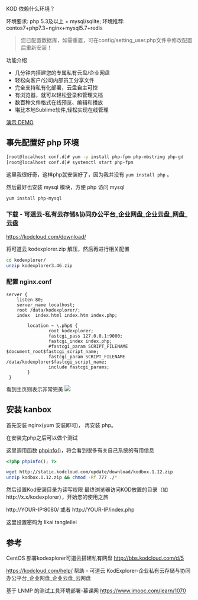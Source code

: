 KOD 依赖什么环境？

环境要求: php 5.3及以上 + mysql/sqlite;
环境推荐: centos7+php7.3+nginx+mysql5.7+redis

> 您已配置数据库，如需重置，可在config/setting_user.php文件中修改配置后重新安装！

功能介绍

* 几分钟内搭建您的专属私有云盘/企业网盘
* 轻松向客户/公司内部员工分享文件
* 完全支持私有化部署，云盘自主可控
* 有浏览器，就可以轻松登录和管理文档
* 数百种文件格式在线预览、编辑和播放
* 堪比本地Sublime软件,轻松实现在线管理

[演示 DEMO](http://demo.kodcloud.com/)

## 事先配置好 php 环境

```sh
[root@localhost conf.d]# yum -y install php-fpm php-mbstring php-gd
[root@localhost conf.d]# systemctl start php-fpm
```

这里我很好奇，这样php就安装好了，因为我并没有 `yum install php` 。

然后最好也安装 mysql 模块，方便 php 访问 mysql

```sh
yum install php-mysql
```

### 下载 - 可道云-私有云存储&协同办公平台_企业网盘_企业云盘_网盘_云盘

https://kodcloud.com/download/

将可道云 kodexplorer.zip 解压，然后再进行相关配置

```sh
cd kodexplorer/
unzip kodexplorer3.46.zip
```

### 配置 nginx.conf

```
server {
    listen 80;
    server_name localhost;
    root /data/kodexplorer/;
    index  index.html index.htm index.php;

        location ~ \.php$ {
                root kodexplorer;
                fastcgi_pass 127.0.0.1:9000;
                fastcgi_index index.php;
                #fastcgi_param SCRIPT_FILENAME $document_root$fastcgi_script_name;
                fastcgi_param SCRIPT_FILENAME /data/kodexplorer$fastcgi_script_name;
                include fastcgi_params;
        }
 }
```

看到主页则表示非常完美
![](https://upload-images.jianshu.io/upload_images/1662509-f442d64f09d54935.png?imageMogr2/auto-orient/strip%7CimageView2/2/w/1240)

## 安装 kanbox

首先安装 nginx(yum 安装即可)， 再安装 php。

在安装完php之后可以做个测试

这里调用函数 [phpinfo()](https://www.php.net/manual/zh/function.phpinfo.php)，将会看到很多有关自己系统的有用信息

```php
<?php phpinfo(); ?>
```

```bash
wget http://static.kodcloud.com/update/download/kodbox.1.12.zip
unzip kodbox.1.12.zip && chmod -Rf 777 ./*
```

然后设置Kod安装目录为读写权限
最终浏览器访问KOD放置的目录（如http://x.x/kodexplorer），开始您的使用之旅

http://YOUR-IP:8080/
或者 http://YOUR-IP/index.php

这里设置密码为
likai
tangleilei

## 参考

CentOS 部署kodexplorer可道云搭建私有网盘
http://bbs.kodcloud.com/d/5

https://kodcloud.com/help/
帮助 - 可道云 KodExplorer-企业私有云存储与协同办公平台_企业网盘_企业云盘_云网盘

基于 LNMP 的测试工具环境部署-慕课网
https://www.imooc.com/learn/1070
